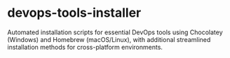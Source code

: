 # devops-tools-installer
Automated installation scripts for essential DevOps tools using Chocolatey (Windows) and Homebrew (macOS/Linux), with additional streamlined installation methods for cross-platform environments.

